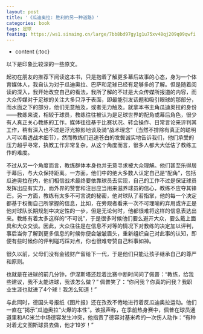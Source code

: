 ```yaml
---
layout: post
title: '《瓜迪奥拉: 胜利的另一种道路》'
categories: book
tags: 足球
featimg: https://ws1.sinaimg.cn/large/7bb8bd97gy1g1u75xv48qj209q09qwfi.jpg
---
```


* content
{:toc}

以下是印象比较深的一些原文。

起初在朋友的推荐下阅读这本书，只是抱着了解更多幕后故事的心态，身为一个体育媒体人，我自认为对于瓜迪奥拉、巴萨和足球已经有足够多的了解。但是随着阅读的深入，我开始改变自己的看法，我所了解的不过是大众传媒所报道的内容，而大众传媒对于足球的关注大多只浮于表面，即最能引发话题和吸引眼球的那部分，而水面之下的部分，他们无意触及，或者无力触及。就拿本书主角瓜迪奥拉的身份——教练来说，相较于球员，教练往往被认为是足球世界的配角或幕后角色，很少有人真正关心教练的工作。媒体往往基于比赛状况、转会操作、日常言论来评判其工作，稍有深入也不过是浮光掠影地谈及骑“战术理念”（当然不排除有真正的聪明人可以看透战术细节），然而教练们迅速苍白的发鬓诚实地告诉我们，他们承受的压力超乎寻常，执教工作非常复杂。从这个角度而言，很多人都大大低估了教练工作的难度。





不过从另一个角度而言，教练群体本身也并无意寻求被大众理解。他们甚至乐得居于幕后，与大众保持距离。一方面，他们中的绝大多数人认定自己是“配角”，包括瓜迪奥拉在内，他们相信战术最终要依靠球员去实现，自己的工作不过是保证球员发挥出应有实力，而外界的赞誉和注目应当用来滋养球员的信心，教练不应夺其锋芒。另一方面，教练有太多不可言说的秘密，他对球队了若指掌，他的每一个决定都基于权衡自己所掌握的信息，比如，在旁观者看来一次不可理喻的弃用或许正是他对球队长期规划中决定性的一步，但是无论何时，他都很难将这样的信息表达出来。教练有着太多这样的“不可说”，于是很多时候他们要么避开大众，要么戴上面具和大众交谈。因此，大众往往是在信息不对等的情况下对教练的决定加以评判，事后当你了解到更多信息的时候你便会皱皱眉头，重新组织自己对此事的认知，即便有些时候你的评判碰巧踩对点，你也很难夸赞自己料事如神。

很久以前，父母们没有金钱财产留给下一代，于是他们只能让孩子继承自己的尊严和原则。

也就是在进球的前几分钟，伊涅斯塔还趁着比赛中断时间问了佩普：“教练，给我些建议，我不太能进球，我该怎么做？” 佩普笑了：“你问我？你真的问我？我职业生涯也就进了4个球！我怎么知道！”

与此同时，德国头号报纸《图片报》还在孜孜不倦地进行着反瓜迪奥拉运动。他们一直在“揭示”瓜迪奥拉“火爆的本性”。该报声称，在季前热身赛中，佩普在球员通道里和AC米兰中场德容发生冲突，他指责了德容对基米希的一次伤人动作：“有种对着尤文图斯球员去做，他才19岁！”